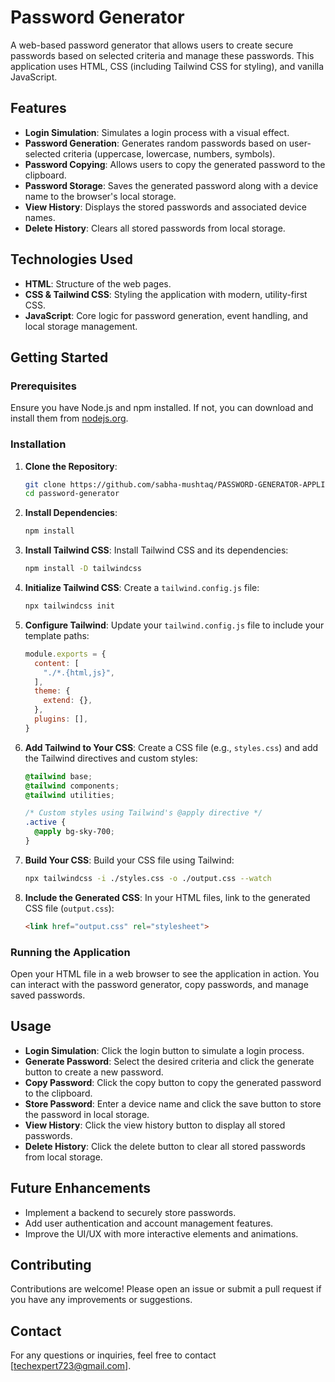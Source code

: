 # Password Generator

A web-based password generator that allows users to create secure passwords based on selected criteria and manage these passwords. This application uses HTML, CSS (including Tailwind CSS for styling), and vanilla JavaScript.

## Features

- **Login Simulation**: Simulates a login process with a visual effect.
- **Password Generation**: Generates random passwords based on user-selected criteria (uppercase, lowercase, numbers, symbols).
- **Password Copying**: Allows users to copy the generated password to the clipboard.
- **Password Storage**: Saves the generated password along with a device name to the browser's local storage.
- **View History**: Displays the stored passwords and associated device names.
- **Delete History**: Clears all stored passwords from local storage.

## Technologies Used

- **HTML**: Structure of the web pages.
- **CSS & Tailwind CSS**: Styling the application with modern, utility-first CSS.
- **JavaScript**: Core logic for password generation, event handling, and local storage management.

## Getting Started

### Prerequisites

Ensure you have Node.js and npm installed. If not, you can download and install them from [nodejs.org](https://nodejs.org/).

### Installation

1. **Clone the Repository**:
    ```bash
    git clone https://github.com/sabha-mushtaq/PASSWORD-GENERATOR-APPLICATION/tree/main
    cd password-generator
    ```

2. **Install Dependencies**:
    ```bash
    npm install
    ```

3. **Install Tailwind CSS**:
    Install Tailwind CSS and its dependencies:
    ```bash
    npm install -D tailwindcss
    ```

4. **Initialize Tailwind CSS**:
    Create a `tailwind.config.js` file:
    ```bash
    npx tailwindcss init
    ```

5. **Configure Tailwind**:
    Update your `tailwind.config.js` file to include your template paths:
    ```javascript
    module.exports = {
      content: [
        "./*.{html,js}",
      ],
      theme: {
        extend: {},
      },
      plugins: [],
    }
    ```

6. **Add Tailwind to Your CSS**:
    Create a CSS file (e.g., `styles.css`) and add the Tailwind directives and custom styles:
    ```css
    @tailwind base;
    @tailwind components;
    @tailwind utilities;

    /* Custom styles using Tailwind's @apply directive */
    .active {
      @apply bg-sky-700;
    }
    ```

7. **Build Your CSS**:
    Build your CSS file using Tailwind:
    ```bash
    npx tailwindcss -i ./styles.css -o ./output.css --watch
    ```

8. **Include the Generated CSS**:
    In your HTML files, link to the generated CSS file (`output.css`):
    ```html
    <link href="output.css" rel="stylesheet">
    ```

### Running the Application

Open your HTML file in a web browser to see the application in action. You can interact with the password generator, copy passwords, and manage saved passwords.

## Usage

- **Login Simulation**: Click the login button to simulate a login process.
- **Generate Password**: Select the desired criteria and click the generate button to create a new password.
- **Copy Password**: Click the copy button to copy the generated password to the clipboard.
- **Store Password**: Enter a device name and click the save button to store the password in local storage.
- **View History**: Click the view history button to display all stored passwords.
- **Delete History**: Click the delete button to clear all stored passwords from local storage.

## Future Enhancements

- Implement a backend to securely store passwords.
- Add user authentication and account management features.
- Improve the UI/UX with more interactive elements and animations.



## Contributing

Contributions are welcome! Please open an issue or submit a pull request if you have any improvements or suggestions.

## Contact

For any questions or inquiries, feel free to contact [techexpert723@gmail.com].
